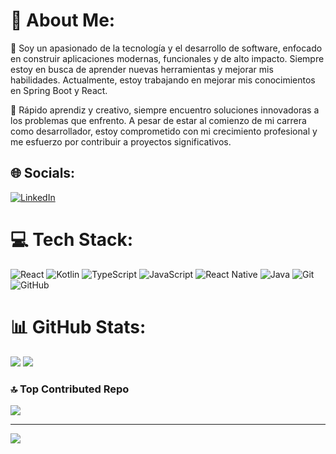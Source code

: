 # 💫 About Me:
🌟 Soy un apasionado de la tecnología y el desarrollo de software, enfocado en construir aplicaciones modernas, funcionales y de alto impacto. Siempre estoy en busca de aprender nuevas herramientas y mejorar mis habilidades. Actualmente, estoy trabajando en mejorar mis conocimientos en Spring Boot y React.

🚀 Rápido aprendiz y creativo, siempre encuentro soluciones innovadoras a los problemas que enfrento. A pesar de estar al comienzo de mi carrera como desarrollador, estoy comprometido con mi crecimiento profesional y me esfuerzo por contribuir a proyectos significativos.

## 🌐 Socials:
[![LinkedIn](https://img.shields.io/badge/LinkedIn-%230077B5.svg?logo=linkedin&logoColor=white)](https://linkedin.com/in/https://www.linkedin.com/in/sergio-salazar-dev/) 

# 💻 Tech Stack:
![React](https://img.shields.io/badge/react-%2320232a.svg?style=for-the-badge&logo=react&logoColor=%2361DAFB) ![Kotlin](https://img.shields.io/badge/kotlin-%237F52FF.svg?style=for-the-badge&logo=kotlin&logoColor=white) ![TypeScript](https://img.shields.io/badge/typescript-%23007ACC.svg?style=for-the-badge&logo=typescript&logoColor=white) ![JavaScript](https://img.shields.io/badge/javascript-%23323330.svg?style=for-the-badge&logo=javascript&logoColor=%23F7DF1E)  ![React Native](https://img.shields.io/badge/react_native-%2320232a.svg?style=for-the-badge&logo=react&logoColor=%2361DAFB) ![Java](https://img.shields.io/badge/java-%23ED8B00.svg?style=for-the-badge&logo=openjdk&logoColor=white) ![Git](https://img.shields.io/badge/git-%23F05033.svg?style=for-the-badge&logo=git&logoColor=white) ![GitHub](https://img.shields.io/badge/github-%23121011.svg?style=for-the-badge&logo=github&logoColor=white)
# 📊 GitHub Stats:
![](https://github-readme-streak-stats.herokuapp.com/?user=zsalazars&theme=tokyonight&hide_border=true)
![](https://github-readme-stats.vercel.app/api/top-langs/?username=zsalazars&theme=tokyonight&hide_border=true&include_all_commits=true&count_private=true&layout=compact)

### 🔝 Top Contributed Repo
![](https://github-contributor-stats.vercel.app/api?username=zsalazars&limit=5&theme=dark&combine_all_yearly_contributions=true)

---
[![](https://visitcount.itsvg.in/api?id=zsalazars&icon=0&color=0)](https://visitcount.itsvg.in)

<!-- Proudly created with GPRM ( https://gprm.itsvg.in ) -->
